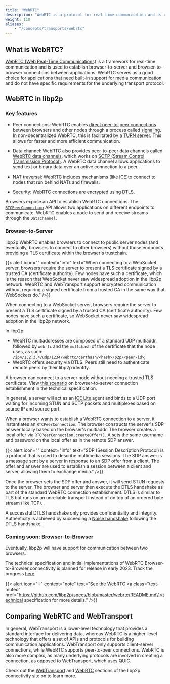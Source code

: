 ```yaml
---
title: "WebRTC"
description: "WebRTC is a protocol for real-time communication and is used to establish connections between browsers and other nodes."
weight: 110
aliases:
    - "/concepts/transports/webrtc"
---
```


## What is WebRTC?

[WebRTC (Web Real-Time Communications)](https://webrtc.org/) is a framework for real-time
communication and is used to establish browser-to-server and browser-to-browser connections
between applications. WebRTC serves as a good choice for applications that need built-in support
for media communication and do not have specific requirements for the underlying transport
protocol.

## WebRTC in libp2p

### Key features

- Peer connections: WebRTC enables [direct peer-to-peer connections](https://webrtc.org/getting-started/peer-connections)
  between browsers and other nodes through a process called [signaling](https://webrtc.org/getting-started/peer-connections#signaling).
  In non-decentralized WebRTC, this is facilitated by a [TURN server.](https://webrtc.org/getting-started/turn-server)
  This allows for faster and more efficient communication.

- Data channel: WebRTC also provides peer-to-peer data channels called
  [WebRTC data channels](https://developer.mozilla.org/en-US/docs/Games/Techniques/WebRTC_data_channels),
  which works on
  [SCTP (Stream Control Transmission Protocol)](https://en.wikipedia.org/wiki/Stream_Control_Transmission_Protocol).
  A WebRTC data channel allows applications to send text or binary data over an active connection to a peer.

- [NAT traversal](../nat/overview): WebRTC includes mechanisms (like
  [ICE](https://datatracker.ietf.org/doc/rfc5245/))to connect to nodes that run behind
  NATs and firewalls.

- [Security](../secure-comm/overview): WebRTC connections are encrypted using
  [DTLS](https://en.wikipedia.org/wiki/Datagram_Transport_Layer_Security).

Browsers expose an API to establish WebRTC connections. The
[`RTCPeerConnection`](https://developer.mozilla.org/en-US/docs/Web/API/RTCPeerConnection/RTCPeerConnection)
API allows two applications on different endpoints to communicate. WebRTC enables
a node to send and receive streams through the `DataChannel`.

### Browser-to-Server

libp2p WebRTC enables browsers to connect to public server nodes (and eventually,
browsers to connect to other browsers) without those endpoints providing a TLS
certificate within the browser's trustchain.

{{< alert icon="" context="info" text="When connecting to a WebSocket server, browsers require the server to present a TLS certificate signed by a trusted CA (certificate authority). Few nodes have such a certificate, which is the reason that WebSocket never saw widespread adoption in the libp2p network. WebRTC and WebTransport support encrypted communication without requiring a signed certificate from a trusted CA in the same way that WebSockets do." />}}

When connecting to a WebSocket server, browsers require the server to present a
TLS certificate signed by a trusted CA (certificate authority). Few nodes have such
a certificate, so WebSocket never saw widespread adoption in the
libp2p network.

In libp2p:

- WebRTC multiaddresses are composed of a standard UDP multiaddr,
  followed by `webrtc` and the `multihash` of the certificate that
  the node uses, as such:
  `/ip4/1.2.3.4/udp/1234/webrtc/certhash/<hash>/p2p/<peer-id>`;
- WebRTC offers security via DTLS. Peers still need to authenticate remote peers
  by their libp2p identity.

A browser can connect to a server node without needing a trusted TLS
certificate. View [this scenario](https://github.com/libp2p/specs/blob/master/webrtc/README.md#browser-to-public-server) on browser-to-server connection establishment
in the technical specification.

In general, a server will act as an [ICE Lite](https://www.rfc-editor.org/rfc/rfc5245)
agent and binds to a UDP port waiting for incoming STUN and SCTP packets and multiplexes
based on source IP and source port.

When a browser wants to establish a WebRTC connection to a server, it instantiates
an `RTCPeerConnection`. The browser constructs the server's SDP answer locally
based on the browser's multiaddr. The browser creates a local offer via
`RTCPeerConnection.createOffer()`. A sets the same username and password on the
local offer as in the remote SDP answer.

{{< alert icon="" context="info" text="SDP (Session Description Protocol) is a protocol that is used to describe multimedia sessions. The SDP answer is a message sent by a server in response to an SDP offer from a client. The offer and answer are used to establish a session between a client and server, allowing them to exchange media." />}}

Once the browser sets the SDP offer and answer, it will send STUN requests to
the server. The browser and server then execute the DTLS handshake as part of the
standard WebRTC connection establishment. DTLS is similar to TLS but runs on an
unreliable transport instead of on top of an ordered byte stream (like TCP).

A successful DTLS handshake only provides confidentiality and integrity. Authenticity
is achieved by succeeding a [Noise handshake](../secure-comm/noise) following
the DTLS handshake.

<!-- TO ADD DIAGRAM -->

### Coming soon: Browser-to-Browser

Eventually, libp2p will have support for communication between two
browsers.

The technical specification and initial implementations of WebRTC
Browser-to-Browser connectivity is planned for release in early 2023.
Track the progress [here](https://github.com/libp2p/specs/issues/475).

<!-- TO ADD DIAGRAM -->

{{< alert icon="💡" context="note" text="See the WebRTC <a class=\"text-muted\" href=\"https://github.com/libp2p/specs/blob/master/webrtc/README.md\">technical specification</a> for more details." />}}

## Comparing WebRTC and WebTransport

In general, WebTransport is a lower-level technology that provides a
standard interface for delivering data, whereas WebRTC is a higher-level technology
that offers a set of APIs and protocols for building communication applications.
WebTransport only supports client-server connections, while WebRTC supports peer-to-peer
connections. WebRTC is also more complex, as many underlying protocols are involved in
creating a connection, as opposed to WebTransport, which uses QUIC.

Check out the
[WebTransport](https://connectivity.libp2p.io/#webtransport) and
[WebRTC](https://connectivity.libp2p.io/#webrtc) sections of the libp2p
connectivity site on to learn more.
